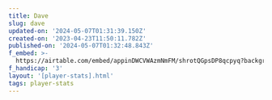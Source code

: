 ```yaml
---
title: Dave
slug: dave
updated-on: '2024-05-07T01:31:39.150Z'
created-on: '2023-04-23T11:50:11.782Z'
published-on: '2024-05-07T01:32:48.843Z'
f_embed: >-
  https://airtable.com/embed/appinDWCVWAzmNmFM/shrotQGpsDP8qcpyq?backgroundColor=gray&viewControls=on
f_handicap: '3'
layout: '[player-stats].html'
tags: player-stats
---
```



